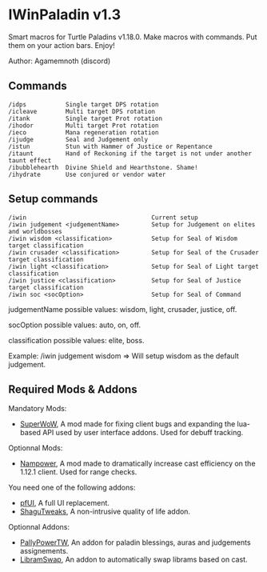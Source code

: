 # IWinPaladin v1.3

Smart macros for Turtle Paladins v1.18.0. Make macros with commands. Put them on your action bars. Enjoy!

Author: Agamemnoth (discord)

## Commands

    /idps           Single target DPS rotation
    /icleave        Multi target DPS rotation
    /itank          Single target Prot rotation
    /ihodor         Multi target Prot rotation
    /ieco           Mana regeneration rotation
    /ijudge         Seal and Judgement only
    /istun          Stun with Hammer of Justice or Repentance
    /itaunt         Hand of Reckoning if the target is not under another taunt effect
    /ibubblehearth  Divine Shield and Hearthstone. Shame!
    /ihydrate       Use conjured or vendor water

## Setup commands

    /iwin                                   Current setup
    /iwin judgement <judgementName>         Setup for Judgement on elites and worldbosses
    /iwin wisdom <classification>           Setup for Seal of Wisdom target classification
    /iwin crusader <classification>         Setup for Seal of the Crusader target classification
    /iwin light <classification>            Setup for Seal of Light target classification
    /iwin justice <classification>          Setup for Seal of Justice target classification
    /iwin soc <socOption>                   Setup for Seal of Command

judgementName possible values: wisdom, light, crusader, justice, off.

socOption possible values: auto, on, off.

classification possible values: elite, boss.

Example: /iwin judgement wisdom
=> Will setup wisdom as the default judgement.

## Required Mods & Addons

Mandatory Mods:
* [SuperWoW](https://github.com/balakethelock/SuperWoW/), A mod made for fixing client bugs and expanding the lua-based API used by user interface addons. Used for debuff tracking.

Optionnal Mods:
* [Nampower](https://github.com/pepopo978/nampower/), A mod made to dramatically increase cast efficiency on the 1.12.1 client. Used for range checks.

You need one of the following addons:
* [pfUI](https://shagu.org/pfUI/), A full UI replacement.
* [ShaguTweaks](https://shagu.org/ShaguTweaks/), A non-intrusive quality of life addon.

Optionnal Addons:
* [PallyPowerTW](https://github.com/ivanovlk/PallyPowerTW/), An addon for paladin blessings, auras and judgements assignements.
* [LibramSwap](https://github.com/Profiler781/Libramswap), An addon to automatically swap librams based on cast.